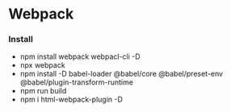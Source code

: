 # Webpack

### Install
- npm install webpack webpacl-cli -D
- npx webpack
- npm install -D babel-loader @babel/core @babel/preset-env @babel/plugin-transform-runtime
- npm run build
- npm i html-webpack-plugin -D
